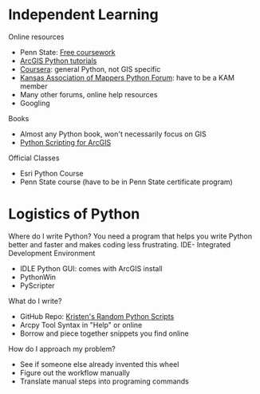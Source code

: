 # Independent Learning

Online resources
<ul>
<li>Penn State: <a href="https://www.e-education.psu.edu/geog485/node/30">Free coursework</a></li>
<li><a href="http://resources.arcgis.com/en/communities/python/">ArcGIS Python tutorials</a></li>
<li><a href="https://www.coursera.org/courses?languages=en&query=python">Coursera</a>: general Python, not GIS specific</li>
<li><a href="http://kansasmappers.org">Kansas Association of Mappers Python Forum</a>: have to be a KAM member</li>
<li>Many other forums, online help resources</li>
<li>Googling</li>
</ul>

Books
<ul>
<li>Almost any Python book, won't necessarily focus on GIS</li>
<li><a href="http://www.amazon.com/Python-Scripting-ArcGIS-Paul-Zandbergen/dp/1589482824">Python Scripting for ArcGIS</a></li>
</ul>

Official Classes
<ul>
<li>Esri Python Course</li>
<li>Penn State course (have to be in Penn State certificate program)</li>
</ul>

# Logistics of Python

Where do I write Python?
You need a program that helps you write Python better and faster and makes coding less frustrating.
IDE- Integrated Development Environment

<ul>
<li>IDLE Python GUI: comes with ArcGIS install</li>
<li>PythonWin</li>
<li>PyScripter</li>
</ul>

What do I write?
<ul>
<li>GitHub Repo: <a href="https://github.com/kristenjk/python_scripts">Kristen's Random Python Scripts</a></li>
<li>Arcpy Tool Syntax in "Help" or online</li>
<li>Borrow and piece together snippets you find online</li>
</ul>

How do I approach my problem?
<ul>
<li>See if someone else already invented this wheel</li>
<li>Figure out the workflow manually</li>
<li>Translate manual steps into programing commands</li>
</ul>
